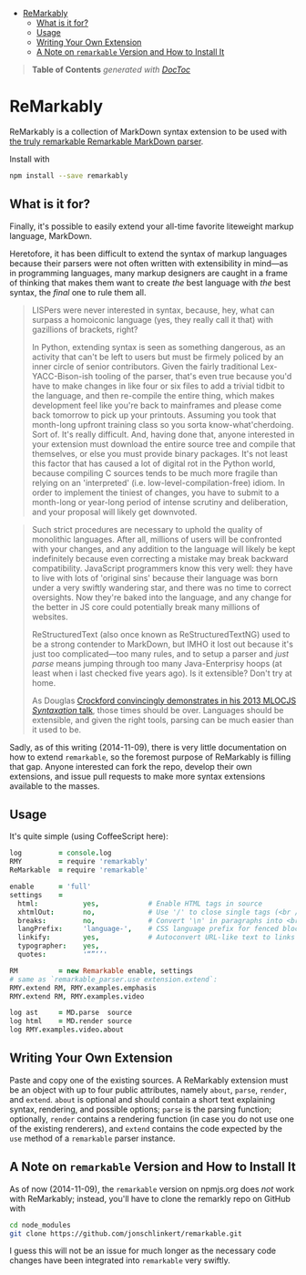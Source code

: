 

- [ReMarkably](#remarkably)
	- [What is it for?](#what-is-it-for)
	- [Usage](#usage)
	- [Writing Your Own Extension](#writing-your-own-extension)
	- [A Note on `remarkable` Version and How to Install It](#a-note-on-remarkable-version-and-how-to-install-it)

> **Table of Contents**  *generated with [DocToc](http://doctoc.herokuapp.com/)*


# ReMarkably

ReMarkably is a collection of MarkDown syntax extension to be used with [the truly remarkable Remarkable
MarkDown parser](https://github.com/jonschlinkert/remarkable).

Install with

```bash
npm install --save remarkably
```

## What is it for?

Finally, it's possible to easily extend your all-time favorite liteweight markup language, MarkDown.

Heretofore, it has been difficult to extend the syntax of markup languages because their parsers were not
often written with extensibility in mind—as in programming languages, many markup designers are caught in
a frame of thinking that makes them want to create *the* best language with *the* best syntax, the *final*
one to rule them all.

> LISPers were never interested in syntax, because, hey, what can surpass a homoiconic language (yes, they
> really call it that) with gazillions of brackets, right?
>
> In Python, extending syntax is seen as something dangerous, as an activity that can't be left to users
> but must be firmely policed by an inner circle of senior contributors. Given
> the fairly traditional Lex-YACC-Bison-ish tooling of the parser, that's even true because you'd have to
> make changes in like
> four or six files to add a trivial tidbit to the language, and then re-compile the entire
> thing, which makes development feel like you're back to mainframes and please come back tomorrow to pick up
> your printouts. Assuming you took that month-long upfront training class so you sorta know-what'cherdoing.
> Sort of. It's really difficult. And, having done that, anyone interested in your extension must download
> the entire source tree and compile that themselves, or else you must provide binary packages. It's not
> least this factor that has caused a lot of digital rot in the Python world, because compiling C sources
> tends to be much more fragile than relying on an 'interpreted' (i.e. low-level-compilation-free) idiom.
> In order to implement the tiniest of changes, you have to submit to a month-long or year-long period of
> intense scrutiny and deliberation, and your proposal will likely get downvoted.

> Such strict procedures are
> necessary to uphold the quality of monolithic languages. After all, millions of users will be confronted
> with your changes, and any addition to the language will likely be kept indefinitely because even correcting
> a mistake may break backward compatibility. JavaScript programmers know this very well: they have to live
> with lots of 'original sins' because their language was born under a very swiftly wandering star, and
> there was no time to correct oversights. Now they're baked into the language, and any change for the
> better in JS core could potentially break many millions of websites.
>
> ReStructuredText (also once known as ReStructuredTextNG) used to be a strong contender to MarkDown, but
> IMHO it lost out because it's just too complicated—too many rules, and to setup a parser and *just parse*
> means jumping through too many Java-Enterprisy hoops (at least when i last checked five years ago). Is it
> extensible? Don't try at home.
>
> As Douglas [Crockford convincingly demonstrates in his 2013 MLOCJS *Syntaxation*
> talk](https://www.youtube.com/watch?v=9e_oEE72d3U), those times should be over. Languages should be
> extensible, and given the right tools, parsing can be much easier than it used to be.

Sadly, as of this writing (2014-11-09), there is very little documentation on how to extend `remarkable`, so
the foremost purpose of ReMarkably is filling that gap. Anyone interested can fork the repo, develop their
own extensions, and issue pull requests to make more syntax extensions available to the masses.

## Usage

It's quite simple (using CoffeeScript here):

```coffee
log         = console.log
RMY         = require 'remarkably'
ReMarkable  = require 'remarkable'

enable      = 'full'
settings    =
  html:           yes,            # Enable HTML tags in source
  xhtmlOut:       no,             # Use '/' to close single tags (<br />)
  breaks:         no,             # Convert '\n' in paragraphs into <br>
  langPrefix:     'language-',    # CSS language prefix for fenced blocks
  linkify:        yes,            # Autoconvert URL-like text to links
  typographer:    yes,
  quotes:         '“”‘’'

RM          = new Remarkable enable, settings
# same as `remarkable_parser.use extension.extend`:
RMY.extend RM, RMY.examples.emphasis
RMY.extend RM, RMY.examples.video

log ast     = MD.parse  source
log html    = MD.render source
log RMY.examples.video.about
```

## Writing Your Own Extension

Paste and copy one of the existing sources. A ReMarkably extension must be an object with up to four
public attributes, namely `about`, `parse`, `render`, and `extend`. `about` is optional and should
contain a short text explaining syntax, rendering, and possible options; `parse` is the parsing function;
optionally, `render` contains a rendering function (in case you do not use one of the existing renderers),
and `extend` contains the code expected by the `use` method of a `remarkable` parser instance.


## A Note on `remarkable` Version and How to Install It

As of now (2014-11-09), the `remarkable` version on npmjs.org does *not* work with ReMarkably; instead,
you'll have to clone the remarkly repo on GitHub with

```bash
cd node_modules
git clone https://github.com/jonschlinkert/remarkable.git
```

I guess this will not be an issue for much longer as the necessary code changes have been integrated into
`remarkable` very swiftly.





